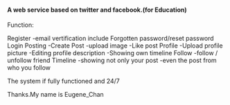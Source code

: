 <h4>A web service based on twitter and facebook.(for Education)</h4>

<p>Function:</p>
Register
 -email vertification include
Forgotten password/reset password
Login
Posting
 -Create Post
 -upload image
 -Like post
Profile
 -Upload profile picture
 -Editing profile description
 -Showing own timeline
Follow
 -follow / unfollow friend
Timeline
 -showing not only your post
 -even the post from who you follow

<p>The system if fully functioned and 24/7</p>

Thanks.My name is Eugene_Chan
